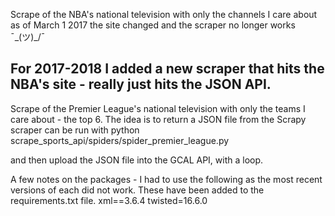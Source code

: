 Scrape of the NBA's national television with only the channels I care about
  as of March 1 2017 the site changed and the scraper no longer works ¯\_(ツ)_/¯

For 2017-2018 I added a new scraper that hits the NBA's site - really just hits the JSON API.
----
Scrape of the Premier League's national television with only the teams I care about - the top 6. The idea is to return a JSON file from the Scrapy scraper
can be run with
python scrape_sports_api/spiders/spider_premier_league.py

and then upload the JSON file into the GCAL API, with a loop.

A few notes on the packages - I had to use the following as the most recent versions of each did not work. These have been added to the requirements.txt file.
xml==3.6.4
twisted=16.6.0
